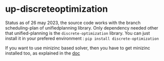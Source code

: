 # up-discreteoptimization

Status as of 26 may 2023, the source code works with the branch scheduling-plan of unifiedplanning library.
Only dependency needed other that unified-planning is the ```discrete-optimization``` library.
You can just install it in your prefered environment :
```pip install discrete-optimization```

If you want to use minizinc based solver, then you have to get minizinc installed too, as explained in the [doc](https://airbus.github.io/discrete-optimization/master/install.html)
